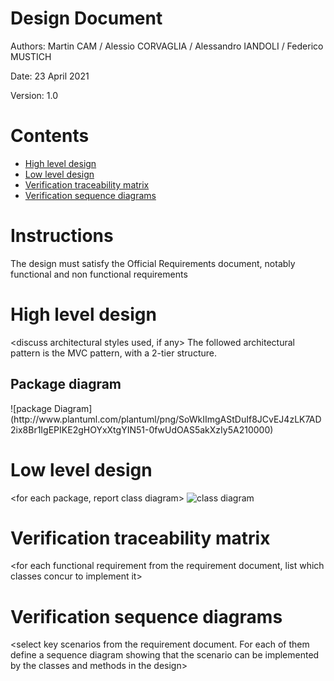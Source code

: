 # Design Document 


Authors: Martin CAM / Alessio CORVAGLIA / Alessandro IANDOLI / Federico MUSTICH

Date: 23 April 2021

Version: 1.0


# Contents

- [High level design](#package-diagram)
- [Low level design](#class-diagram)
- [Verification traceability matrix](#verification-traceability-matrix)
- [Verification sequence diagrams](#verification-sequence-diagrams)

# Instructions

The design must satisfy the Official Requirements document, notably functional and non functional requirements

# High level design 

<discuss architectural styles used, if any>
The followed architectural pattern is the MVC pattern, with a 2-tier structure. 

## Package diagram
<report package diagram>
![package Diagram](http://www.plantuml.com/plantuml/png/SoWkIImgAStDuIf8JCvEJ4zLK7AD2ix8Br1IgEPIKE2gHOYxXtgYIN51-0fwUdOAS5akXzIy5A210000)




# Low level design

<for each package, report class diagram>
![class diagram](http://www.plantuml.com/plantuml/png/bLN1Rjiy3BxxAOoS_dz0Y_KDsYGj461OipIzxAPAR29KbZoAxc0KU_VP51DfTdPO3pNvyIC_KIAHsqWAgMjSfPsAiRx__dGCxKU5487--x_I28hWEG8EZW47P-S0TEVSwCJa2TwrHZ9szd2aCUZ2mVhq3LskkiLWEatxleMKbp4Hct14iy14ka2M_LBXAXYOHUAoNqFKQ5komPyLltNAawK-7o54AmmROmSx26YujLRrZwFv4BB70GGzSDYxGxJlofqFos3aVbwjXrKNAJISr0HZN_iCICSPa0ed89ulRgNG38v2LFeuElimgxiDrbDyzCBbPtvI3lQeV5HQ6bJ6d6ueZD7flJzWQ0HNRUlwjOqwT9vsYc0VX7GvA6awD6r7a8upNDm9TY72x3mYphZLRq3f4gP-ifVzrwvv0JnrjmFgqFzP3ndBvmHlfhGiUxc01liEAnMFMzKtuAa04OobyO9pA0aMz8pDsJ8tI-MKr_3CqvSwJEHuvyqQNWOZNwIG1-1N9JixxbhzKNN3PsFuurK3LJl4VWOq5GO7cLrin4TL3tzj0iQTOT_a9P6urR05VFQM6F218BBrGtQdg2xBKwVQoaO7cpNRgFIRc0xUmGtsEOstX7C26cvZefkr1ZEIeYxcxDFmiwPcHshKV1EZP6P_2Rror8yl8QVKWvdeTSjpokR0jGSF9cSMeo6PX4g0ZQaP6TymXQmewn0frUPtvvjFr69V2l6iDnl898e5BDh_89tBfpMIHjZUc6dqtXFst6pvrkbNebxSBEghgthnQS4pE8VBOQlEex7uV7qjb9i99Tjb5PwEYl-pBvb9hYhUSr9Qvc9-i29qMRBilYhiKZx1LJaK4fLJ50ShMI9Jrf27BZa1xS5wvPZwTneon2HXNMYsoBWGbRHRyAPht6y0)









# Verification traceability matrix

\<for each functional requirement from the requirement document, list which classes concur to implement it>











# Verification sequence diagrams 
\<select key scenarios from the requirement document. For each of them define a sequence diagram showing that the scenario can be implemented by the classes and methods in the design>

